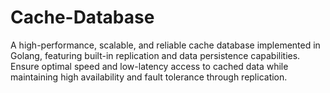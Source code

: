 # Cache-Database
A high-performance, scalable, and reliable cache database implemented in Golang, featuring built-in replication and data persistence capabilities. Ensure optimal speed and low-latency access to cached data while maintaining high availability and fault tolerance through replication.
